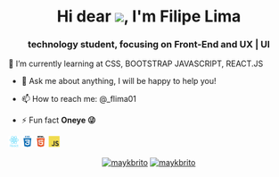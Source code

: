 <h1 align="center">Hi dear <img src="https://raw.githubusercontent.com/kaueMarques/kaueMarques/master/hi.gif" width="30px">,  I'm Filipe Lima</h1>
<h3 align="center">technology student, focusing on Front-End and UX | UI</h3>

🌱 I’m currently learning at CSS, BOOTSTRAP JAVASCRIPT, REACT.JS

- 💬  Ask me about anything, I will be happy to help you!

- 📫 How to reach me: @_flima01

- ⚡ Fun fact **Oneye 😜**
<p align="left">
<img src="https://raw.githubusercontent.com/devicons/devicon/master/icons/react/react-original-wordmark.svg" alt="react" width="20" height="20"/>
<img src="https://raw.githubusercontent.com/devicons/devicon/master/icons/css3/css3-plain-wordmark.svg" alt="css3"  width="20" height="20"/>
<img src="https://raw.githubusercontent.com/devicons/devicon/master/icons/html5/html5-original-wordmark.svg" alt="html5"  width="20" height="20"/>
<img src="https://raw.githubusercontent.com/devicons/devicon/master/icons/javascript/javascript-original.svg" alt="javascript" width="20" height="20"/>
</p>

<p align="center">
<a href="https://www.linkedin.com/in/filipedevweb/" target="_blank"><img align="center" src="https://cdn.jsdelivr.net/npm/simple-icons@3.0.1/icons/linkedin.svg" alt="maykbrito" height="20" width="20" /></a>
<a href="https://instagram.com/_flima01" target="_blank"><img align="center" src="https://cdn.jsdelivr.net/npm/simple-icons@3.0.1/icons/instagram.svg" alt="maykbrito" height="20" width="20" /></a>
</p>

